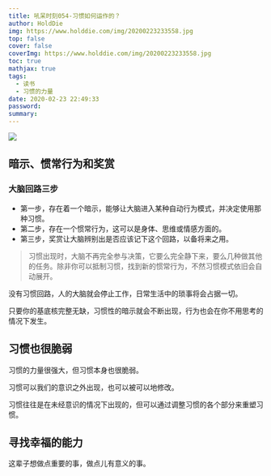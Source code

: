 ```yaml
---
title: 吼呆时刻054-习惯如何运作的？
author: HoldDie
img: https://www.holddie.com/img/20200223233558.jpg
top: false
cover: false
coverImg: https://www.holddie.com/img/20200223233558.jpg
toc: true
mathjax: true
tags:
  - 读书
  - 习惯的力量
date: 2020-02-23 22:49:33
password:
summary:
---
```




![](https://www.holddie.com/img/20200223233558.jpg)

## 暗示、惯常行为和奖赏



### 大脑回路三步

- 第一步，存在着一个暗示，能够让大脑进入某种自动行为模式，并决定使用那种习惯。
- 第二步，存在一个惯常行为，这可以是身体、思维或情感方面的。
- 第三步，奖赏让大脑辨别出是否应该记下这个回路，以备将来之用。



> 习惯出现时，大脑不再完全参与决策，它要么完全静下来，要么几种做其他的任务。除非你可以抵制习惯，找到新的惯常行为，不然习惯模式依旧会自动展开。



没有习惯回路，人的大脑就会停止工作，日常生活中的琐事将会占据一切。



只要你的基底核完整无缺，习惯性的暗示就会不断出现，行为也会在你不用思考的情况下发生。



## 习惯也很脆弱



习惯的力量很强大，但习惯本身也很脆弱。

习惯可以我们的意识之外出现，也可以被可以地修改。

习惯往往是在未经意识的情况下出现的，但可以通过调整习惯的各个部分来重塑习惯。



## 寻找幸福的能力



这辈子想做点重要的事，做点儿有意义的事。

